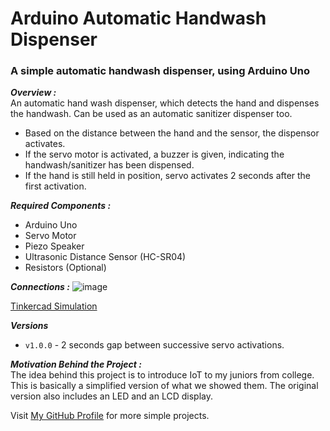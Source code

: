 # Arduino Automatic Handwash Dispenser
### A simple automatic handwash dispenser, using Arduino Uno  

***Overview :***  
An automatic hand wash dispenser, which detects the hand and dispenses the handwash. Can be used as an automatic sanitizer dispenser too.  
- Based on the distance between the hand and the sensor, the dispensor activates.  
- If the servo motor is activated, a buzzer is given, indicating the handwash/sanitizer has been dispensed. 
- If the hand is still held in position, servo activates 2 seconds after the first activation.

***Required Components :***  
- Arduino Uno
- Servo Motor
- Piezo Speaker
- Ultrasonic Distance Sensor (HC-SR04)
- Resistors (Optional)

***Connections :***
![image](https://user-images.githubusercontent.com/77038120/152568551-c6275375-78e0-495f-ae7f-80359ca5c8c5.png)  

[Tinkercad Simulation](https://www.tinkercad.com/things/iDxutfmYfYT)

***Versions***  
- `v1.0.0` - 2 seconds gap between successive servo activations.  

***Motivation Behind the Project :***  
The idea behind this project is to introduce IoT to my juniors from college. This is basically a simplified version of what we showed them. The original version also includes an LED and an LCD display.  

Visit [My GitHub Profile](https://github.com/Bharadwaj-R) for more simple projects.
